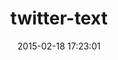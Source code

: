 ---
layout: post
title:  "twitter-text"
repo:   "twitter/twitter-text"
date:   2015-02-18 17:23:01
gemurl: http://twitter.com
---